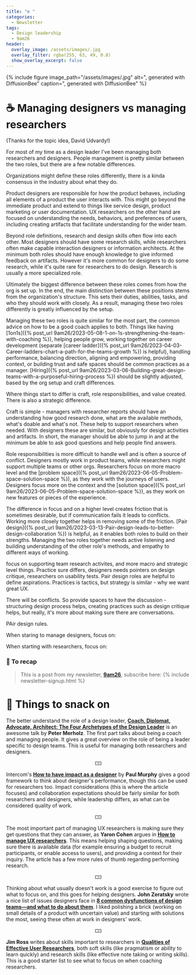 ```yaml
---
title: "e "
categories:
  - Newsletter
tags:
  - Design leadership
  - 9am26
header:
  overlay_image: /assets/images/.jpg
  overlay_filter: rgba(255, 63, 49, 0.8)
  show_overlay_excerpt: false
---
```


{% include figure image_path="/assets/images/.jpg" alt=", generated with DiffusionBee" caption=", generated with DiffusionBee" %}

# ☕ Managing designers vs managing researchers

(Thanks for the topic idea, David Udvardy!)

For most of my time as a design leader I've been managing both researchers and designers. People management is pretty similar between the two roles, but there are a few notable differences.

Organizations might define these roles differently, there is a kinda consensus in the industry about what they do. 

Product designers are responsible for how the product behaves, including all elements of a product the user interacts with. This might go beyond the immediate product and extend to things like service design, product marketing or user documentation. UX researchers on the other hand are focused on understanding the needs, behaviors, and preferences of users, including creating artifacts that facilitate understanding for the wider team.

Beyond role definitions, research and design skills often flow into each other. Most designers should have some research skills, while researchers often make capable interaction designers or information architects. At the minimum both roles should have enough knowledge to give informed feedback on artifacts. However it's more common for designers to do some research, while it's quite rare for researchers to do design. Research is usually a more specialized role.

Ultimately the biggest difference between these roles comes from how the org is set up. In the end, the main distinction between these positions stems from the organization's structure. This sets their duties, abilities, tasks, and who they should work with closely. As a result, managing these two roles differently is greatly influenced by the setup.

Managing these two roles is quite similar for the most part, the common advice on how to be a good coach applies to both. Things like having [1on1s]({% post_url 9am26/2023-05-08-1-on-1s-strengthening-the-team-with-coaching %}), helping people grow, working together on career development (separate [career ladder]({% post_url 9am26/2023-04-03-Career-ladders-chart-a-path-for-the-teams-growth %}) is helpful), handling performance, balancing direction, aligning and empowering, providing context, or building trust and safe spaces should be common practices as a manager. [Hiring]({% post_url 9am26/2023-03-06-Building-great-design-teams-with-a-purposeful-hiring-process %}) should be slightly adjusted, based by the org setup and craft differences.

Where things start to differ is craft, role responsibilities, and value created. There is also a strategic difference.

Craft is simple - managers with researcher reports should have an understanding how good research done, what are the available methods, what's doable and what's not. These help to support researchers when needed. With designers these are similar, but obviously for design activities and artifacts. In short, the manager should be able to jump in and at the minimum be able to ask good questions and help people find answers.

Role responsibilities is more difficult to handle well and is often a source of conflict. Designers mostly work in product teams, while researchers might support multiple teams or other orgs. Researchers focus on more macro level and the [problem space]({% post_url 9am26/2023-06-05-Problem-space-solution-space %}), as they work with the journeys of users. Designers focus more on the context and the [solution space]({% post_url 9am26/2023-06-05-Problem-space-solution-space %}), as they work on new features or pieces of the experience. 

The difference in focus and on a higher level creates friction that is sometimes desirable, but if communication fails it leads to conflicts. Working more closely together helps in removing some of the friction. [Pair design]({% post_url 9am26/2023-03-13-Pair-design-leads-to-better-design-collaboration %}) is helpful, as it enables both roles to build on their strengths. Managing the two roles together needs active listening and building understanding of the other role's methods, and empathy to different ways of working.




focus on supporting team research activites, and more macro and strategic level things. Practice sure differs, designers needs pointers on design critique, researchers on usability tests. Pair design roles are helpful to define aspirations. Practices is tactics, but strategy is similar - why we want great UX. 

There will be conflicts. So provide spaces to have the discussion - structuring design process helps, creating practices such as design critique helps, but really, it's more about making sure there are conversations. 

PAir design rules.



When staring to manage designers, focus on:

When starting with researchers, focus on:




### 🥤 To recap

> This is a post from my newsletter, **[9am26](https://polgarp.com/categories/newsletter/)**, subscribe here:
> {% include newsletter-signup.html %}

# 🍪 Things to snack on

The better understand the role of a design leader, [**Coach, Diplomat, Advocate, Architect: The Four Archetypes of the Design Leader**](https://www.youtube.com/watch?v=NJCUti7XSD8) is an awesome talk by **Peter Merholz**. The first part talks about being a coach and managing people. It gives a great overview on the role of being a leader specific to design teams. This is useful for managing both researchers and designers.

<p style="text-align: center;">🀲</p>

Intercom's [**How to have impact as a designer**](https://www.intercom.com/blog/product-designer-impact/) by **Paul Murphy** gives a good framework to think about designer's performance, though this can be used for researchers too. Impact considerations (this is where the article focuses) and collaboration expectations should be fairly similar for both researchers and designers, while leadership differs, as what can be considered quality of work.

<p style="text-align: center;">🀲</p>

The most important part of managing UX researchers is making sure they get questions that they can answer, as **Yaron Cohen** argues in [**How to manage UX researchers**](https://bootcamp.uxdesign.cc/how-to-manage-ux-researchers-15e0f85dcf36). This means helping shaping questions, making sure there is available data (for example ensuring a budget to recruit participants, or enable access to users), and providing a context for their inquiry. The article has a few more rules of thumb regarding performing research.

<p style="text-align: center;">🀲</p>

Thinking about what usually doesn't work is a good exercise to figure out what to focus on, and this goes for helping designers. **John Zeratsky** wrote a nice list of issues designers face in [**8 common dysfunctions of design teams—and what to do about them**](https://www.invisionapp.com/inside-design/common-dysfunctions-design-teams/). I liked polishing a brick (working on small details of a product with uncertain value) and starting with solutions the most, seeing these often at work in designers' work.

<p style="text-align: center;">🀲</p>

**Jim Ross** writes about skills important to researchers in [**Qualities of Effective User Researchers**](https://www.uxmatters.com/mt/archives/2017/11/qualities-of-effective-user-researchers.php), both soft skills (like pragmatism or ability to learn quickly) and research skills (like effective note taking or writing skills). This is a good starter list to see what to focus on when coaching researchers. 